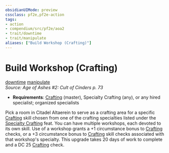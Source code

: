 ```yaml
---
obsidianUIMode: preview
cssclass: pf2e,pf2e-action
tags:
- action
- compendium/src/pf2e/aoa2
- trait/downtime
- trait/manipulate
aliases: ["Build Workshop (Crafting)"]
---
```

# Build Workshop (Crafting)
[downtime](rules/traits/downtime.md)  [manipulate](rules/traits/manipulate.md)  
*Source: Age of Ashes #2: Cult of Cinders p. 73*  

- **Requirements**: [Crafting](compendium/skills.md#Crafting) (master), Specialty Crafting (any), or any hired specialist; organized specialists

Pick a room in Citadel Altaerein to serve as a crafting area for a specific [Crafting](compendium/skills.md#Crafting) skill chosen from one of the crafting specialties listed under the [Specialty Crafting](compendium/feats/specialty-crafting.md) feat. You can have multiple workshops, each devoted to its own skill. Use of a workshop grants a +1 circumstance bonus to [Crafting](compendium/skills.md#Crafting) checks, or a +3 circumstance bonus to [Crafting](compendium/skills.md#Crafting) skill checks associated with that workshop's specialty. This upgrade takes 20 days of work to complete and a DC 25 [Crafting](compendium/skills.md#Crafting) check.